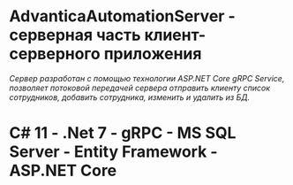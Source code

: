 # AdvanticaAutomationServer - серверная часть клиент-серверного приложения
*Сервер разработан с помощью технологии ASP.NET Core gRPC Service, позволяет потоковой передачей сервера отправить клиенту список сотрудников, добавить сотрудника, изменить и удалить из БД.*
# C# 11 - .Net 7 - gRPC - MS SQL Server - Entity Framework - ASP.NET Core
